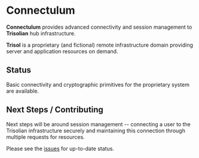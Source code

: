 # Connectulum
**Connectulum** provides advanced connectivity and session management to **Trisolian** hub infrastructure.

**Trisol** is a proprietary (and fictional) remote infrastructure domain providing server and application
resources on demand. 

## Status
Basic connectivity and cryptographic primitives for the proprietary system are available.

## Next Steps / Contributing
Next steps will be around session management -- connecting a user to the Trisolian 
infrastructure securely and maintaining this connection through multiple requests for
resources.

Please see the [issues](https://github.com/trisolaria/ali/issues?q=is%3Aissue+is%3Aopen+sort%3Acreated-asc) for up-to-date status.
